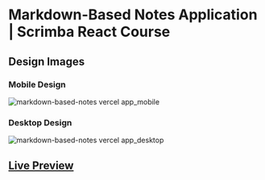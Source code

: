 # Markdown-Based Notes Application | Scrimba React Course

## Design Images

### Mobile Design

![markdown-based-notes vercel app_mobile](https://github.com/selimbiber/React-Exercises-and-Projects/assets/117529414/caee50ea-a06f-461b-afea-6aa21e64906b)

### Desktop Design

![markdown-based-notes vercel app_desktop](https://github.com/selimbiber/React-Exercises-and-Projects/assets/117529414/a66dc5cd-ca6c-4015-aa81-cb7907a3392a)

## [Live Preview](https://markdown-based-notes.vercel.app/)
